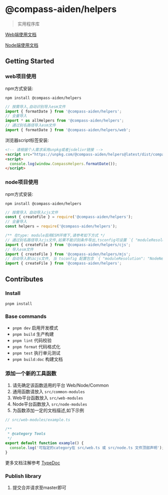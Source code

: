# @compass-aiden/helpers

> 实用程序库

[Web端使用文档](https://aiden-fe.github.io/compass-helpers/web/)

[Node端使用文档](https://aiden-fe.github.io/compass-helpers/node/)

## Getting Started

### web项目使用

npm方式安装:

`npm install @compass-aiden/helpers`

```typescript
// 按需导入,自动识别导入esm文件
import { formatDate } from '@compass-aiden/helpers';
// 全量导入
import * as allHelpers from '@compass-aiden/helpers';
// 通过别名路径导入esm文件
import { formatDate } from '@compass-aiden/helpers/web';
```

浏览器script标签安装:

```html
<!-- 请根据个人需求采用unpkg或者jsdelivr链接 -->
<script src="https://unpkg.com/@compass-aiden/helpers@latest/dist/compass-helpers.umd.js"></script>
<script>
  console.log(window.CompassHelpers.formatDate());
</script>
```

### node项目使用

npm方式安装:

`npm install @compass-aiden/helpers`

```typescript
// 按需导入 自动导入cjs文件
const { createFile } = require('@compass-aiden/helpers');
// 全量导入
const helpers = require('@compass-aiden/helpers');

/** 在type: module启用ESM环境下,请参考如下方式 */
// 通过别名路径导入cjs文件,如果不能识别条件导出,tsconfig可设置 `{ "moduleResolution": "bundler" }`
import { createFile } from '@compass-aiden/helpers/cjs';
// 导入esm文件
import { createFile } from '@compass-aiden/helpers/mjs';
// 自动导入默认cjs文件, 当 tsconfig 配置包含 `{ "moduleResolution": "NodeNext" }`时可用
import { createFile } from '@compass-aiden/helpers';
```

## Contributes

### Install

`pnpm install`

### Base commands

- `pnpm dev` 启用开发模式
- `pnpm build` 生产构建
- `pnpm lint` 代码校验
- `pnpm format` 代码格式化
- `pnpm test` 执行单元测试
- `pnpm build:doc` 构建文档

### 添加一个新的工具函数

1. 请先确定该函数适用的平台 Web/Node/Common
2. 通用函数请放入 `src/common-modules`
3. Web平台函数放入 `src/web-modules`
4. Node平台函数放入 `src/node-modules`
5. 为函数添加一定的文档描述,如下示例

```typescript
// src/web-modules/example.ts

/**
 * @category Tools
 */
export default function example() {
  console.log('可指定的category在 src/web.ts 或 src/node.ts 文件顶部声明');
}
```

更多文档注解参考 [TypeDoc](https://typedoc.org/guides/overview/)

### Publish library

1. 提交合并请求至master即可
